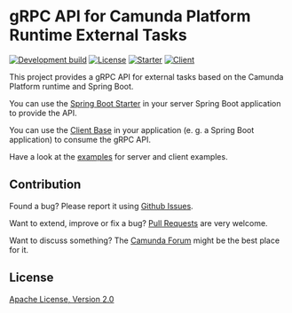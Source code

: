 # gRPC API for Camunda Platform Runtime External Tasks

[![Development build](https://github.com/camunda/camunda-bpm-grpc-external-task/workflows/Development%20build/badge.svg?branch=master)](https://github.com/camunda/camunda-bpm-grpc-external-task/actions?query=workflow%3A%22Development+build%22)
[![License](https://img.shields.io/badge/License-Apache%202.0-blue.svg)](./LICENSE)
[![Starter](https://img.shields.io/maven-central/v/org.camunda.bpm.extension.grpc.externaltask/camunda-bpm-grpc-external-task-spring-boot-starter?color=green&label=starter)](https://search.maven.org/artifact/org.camunda.bpm.extension.grpc.externaltask/camunda-bpm-grpc-external-task-spring-boot-starter)
[![Client](https://img.shields.io/maven-central/v/org.camunda.bpm.extension.grpc.externaltask/camunda-bpm-grpc-external-task-client-core?color=green&label=client)](https://search.maven.org/artifact/org.camunda.bpm.extension.grpc.externaltask/camunda-bpm-grpc-external-task-client-core)

This project provides a gRPC API for external tasks based on the Camunda Platform runtime and Spring Boot.

You can use the [Spring Boot Starter](./starter) in your server Spring Boot application to provide the API.

You can use the [Client Base](./client-core) in your application (e. g. a Spring Boot application) to consume the gRPC API.

Have a look at the [examples](./examples) for server and client examples.

## Contribution

Found a bug? Please report it using [Github Issues](../../issues).

Want to extend, improve or fix a bug? [Pull Requests](../../pulls) are very welcome.

Want to discuss something? The [Camunda Forum](https://forum.camunda.org/c/community-extensions) might be the best place for it.

## License

[Apache License, Version 2.0](./LICENSE)
